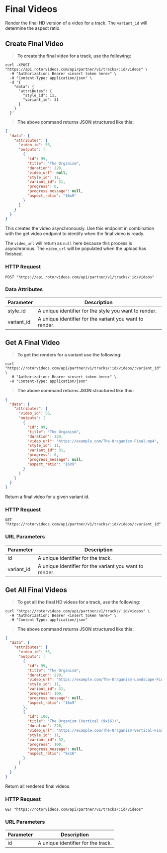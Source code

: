# Final Videos

Render the final HD version of a video for a track. The `variant_id` will determine the aspect ratio.

## Create Final Video

> **To create the final video for a track, use the following:**

```shell
curl -XPOST "https://api.rotorvideos.com/api/partner/v1/tracks/:id/videos" \
  -H "Authorization: Bearer <insert token here>" \
  -H "Content-Type: application/json" \
  -d '{
    "data": {
      "attributes": {
        "style_id": 11,
        "variant_id": 31
      }
    }
  }'
```

> **The above command returns JSON structured like this:**

```json
{
  "data": {
    "attributes": {
      "video_id": 56,
      "outputs": [
        {
          "id": 99,
          "title": "The Organism",
          "duration": 220,
          "video_url": null,
          "style_id": 11,
          "variant_id": 31,
          "progress": 0,
          "progress_message": null,
          "aspect_ratio": "16x9"
        }
      ]
    }
  }
}
```

This creates the video asynchronously. Use this endpoint in combination with the get video endpoint to identify when the
final video is ready.

<aside class="notice">
The <code>video_url</code> will return as <code>null</code> here because this process is asynchronous. The <code>video_url</code> will be populated when the upload has finished.
</aside>

### HTTP Request

`POST "https://api.rotorvideos.com/api/partner/v1/tracks/:id/videos"`


### Data Attributes

| Parameter  | Description                                             |
|------------|---------------------------------------------------------|
| style_id   | A unique identifier for the style you want to render.   |
| variant_id | A unique identifier for the variant you want to render. |


## Get A Final Video

> **To get the renders for a variant use the following:**

```shell
curl "https://rotorvideos.com/api/partner/v1/tracks/:id/videos/:variant_id" \
  -H "Authorization: Bearer <insert token here>" \
  -H "Content-Type: application/json"
```

> **The above command returns JSON structured like this:**

```json
{
  "data": {
    "attributes": {
      "video_id": 56,
      "outputs": [
        {
          "id": 99,
          "title": "The Organism",
          "duration": 220,
          "video_url": "https://example.com/The-Oraganism-Final.mp4",
          "style_id": 11,
          "variant_id": 31,
          "progress": 0,
          "progress_message": null,
          "aspect_ratio": "16x9"
        }
      ]
    }
  }
}
```

Return a final video for a given variant id.

### HTTP Request

`GET "https://rotorvideos.com/api/partner/v1/tracks/:id/videos/:variant_id"`


### URL Parameters

| Parameter  | Description                                             |
|------------|---------------------------------------------------------|
| id         | A unique identifier for the track.                      |
| variant_id | A unique identifier for the variant you want to render. |


## Get All Final Videos

> **To get all the final HD videos for a track, use the following:**

```shell
curl "https://rotorvideos.com/api/partner/v1/tracks/:id/videos" \
  -H "Authorization: Bearer <insert token here>" \
  -H "Content-Type: application/json"
```

> **The above command returns JSON structured like this:**

```json
{
  "data": {
    "attributes": {
      "video_id": 56,
      "outputs": [
        {
          "id": 99,
          "title": "The Organism",
          "duration": 220,
          "video_url": "https://example.com/The-Oraganism-Landscape-Final.mp4",
          "style_id": 11,
          "variant_id": 31,
          "progress": 100,
          "progress_message": null,
          "aspect_ratio": "16x9"
        },
        {
          "id": 100,
          "title": "The Organism (Vertical (9x16))",
          "duration": 220,
          "video_url": "https://example.com/The-Oraganism-Vertical-Final.mp4",
          "style_id": 11,
          "variant_id": 32,
          "progress": 100,
          "progress_message": null,
          "aspect_ratio": "9x16"
        }
      ]
    }
  }
}
```

Return all rendered final videos.


### HTTP Request

`GET "https://rotorvideos.com/api/partner/v1/tracks/:id/videos"`

### URL Parameters

| Parameter | Description                                |
|-----------|--------------------------------------------|
| id        | A unique identifier for the track.         |
